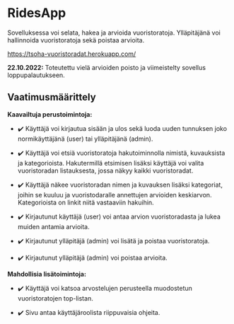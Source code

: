 # RidesApp

Sovelluksessa voi selata, hakea ja arvioida vuoristoratoja. Ylläpitäjänä voi hallinnoida vuoristoratoja sekä poistaa arvioita.

https://tsoha-vuoristoradat.herokuapp.com/

**22.10.2022:** Toteutettu vielä arvioiden poisto ja viimeistelty sovellus loppupalautukseen.

## Vaatimusmäärittely

**Kaavailtuja perustoimintoja:**

- :heavy_check_mark: Käyttäjä voi kirjautua sisään ja ulos sekä luoda uuden tunnuksen joko normikäyttäjänä (user) tai ylläpitäjänä (admin).

- :heavy_check_mark: Käyttäjä voi etsiä vuoristoratoja hakutoiminnolla nimistä, kuvauksista ja kategorioista. Hakutermillä etsimisen lisäksi käyttäjä voi valita vuoristoradan listauksesta, jossa näkyy kaikki vuoristoradat.

- :heavy_check_mark: Käyttäjä näkee vuoristoradan nimen ja kuvauksen lisäksi kategoriat, joihin se kuuluu ja vuoristodaralle annettujen arvioiden keskiarvon. Kategorioista on linkit niitä vastaaviin hakuihin.

- :heavy_check_mark: Kirjautunut käyttäjä (user) voi antaa arvion vuoristoradasta ja lukea muiden antamia arvioita.

- :heavy_check_mark: Kirjautunut ylläpitäjä (admin) voi lisätä ja poistaa vuoristoratoja.

- :heavy_check_mark: Kirjautunut ylläpitäjä (admin) voi poistaa arvioita.

**Mahdollisia lisätoimintoja:**

- :heavy_check_mark: Käyttäjä voi katsoa arvostelujen perusteella muodostetun vuoristoratojen top-listan.

- :heavy_check_mark: Sivu antaa käyttäjäroolista riippuvaisia ohjeita.
